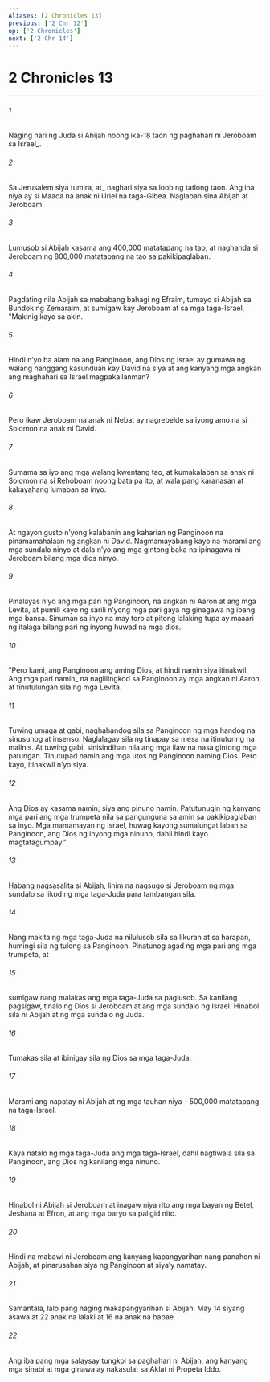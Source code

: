 ```yaml
---
Aliases: [2 Chronicles 13]
previous: ['2 Chr 12']
up: ['2 Chronicles']
next: ['2 Chr 14']
---
```

# 2 Chronicles 13

***






















###### 1 










Naging hari ng Juda si Abijah noong ika-18 taon ng paghahari ni Jeroboam sa Israel_. 





















###### 2 










Sa Jerusalem siya tumira, at_ naghari siya sa loob ng tatlong taon. Ang ina niya ay si Maaca na anak ni Uriel na taga-Gibea. Naglaban sina Abijah at Jeroboam. 





















###### 3 










Lumusob si Abijah kasama ang 400,000 matatapang na tao, at naghanda si Jeroboam ng 800,000 matatapang na tao sa pakikipaglaban. 





















###### 4 










Pagdating nila Abijah sa mababang bahagi ng Efraim, tumayo si Abijah sa Bundok ng Zemaraim, at sumigaw kay Jeroboam at sa mga taga-Israel, "Makinig kayo sa akin. 





















###### 5 










Hindi nʼyo ba alam na ang Panginoon, ang Dios ng Israel ay gumawa ng walang hanggang kasunduan kay David na siya at ang kanyang mga angkan ang maghahari sa Israel magpakailanman? 





















###### 6 










Pero ikaw Jeroboam na anak ni Nebat ay nagrebelde sa iyong amo na si Solomon na anak ni David. 





















###### 7 










Sumama sa iyo ang mga walang kwentang tao, at kumakalaban sa anak ni Solomon na si Rehoboam noong bata pa ito, at wala pang karanasan at kakayahang lumaban sa inyo. 





















###### 8 










At ngayon gusto nʼyong kalabanin ang kaharian ng Panginoon na pinamamahalaan ng angkan ni David. Nagmamayabang kayo na marami ang mga sundalo ninyo at dala nʼyo ang mga gintong baka na ipinagawa ni Jeroboam bilang mga dios ninyo. 





















###### 9 










Pinalayas nʼyo ang mga pari ng Panginoon, na angkan ni Aaron at ang mga Levita, at pumili kayo ng sarili nʼyong mga pari gaya ng ginagawa ng ibang mga bansa. Sinuman sa inyo na may toro at pitong lalaking tupa ay maaari ng italaga bilang pari ng inyong huwad na mga dios. 





















###### 10 










"Pero kami, ang Panginoon ang aming Dios, at hindi namin siya itinakwil. Ang mga pari namin_ na naglilingkod sa Panginoon ay mga angkan ni Aaron, at tinutulungan sila ng mga Levita. 





















###### 11 










Tuwing umaga at gabi, naghahandog sila sa Panginoon ng mga handog na sinusunog at insenso. Naglalagay sila ng tinapay sa mesa na itinuturing na malinis. At tuwing gabi, sinisindihan nila ang mga ilaw na nasa gintong mga patungan. Tinutupad namin ang mga utos ng Panginoon naming Dios. Pero kayo, itinakwil nʼyo siya. 





















###### 12 










Ang Dios ay kasama namin; siya ang pinuno namin. Patutunugin ng kanyang mga pari ang mga trumpeta nila sa pangunguna sa amin sa pakikipaglaban sa inyo. Mga mamamayan ng Israel, huwag kayong sumalungat laban sa Panginoon, ang Dios ng inyong mga ninuno, dahil hindi kayo magtatagumpay." 





















###### 13 










Habang nagsasalita si Abijah, lihim na nagsugo si Jeroboam ng mga sundalo sa likod ng mga taga-Juda para tambangan sila. 





















###### 14 










Nang makita ng mga taga-Juda na nilulusob sila sa likuran at sa harapan, humingi sila ng tulong sa Panginoon. Pinatunog agad ng mga pari ang mga trumpeta, at 





















###### 15 










sumigaw nang malakas ang mga taga-Juda sa paglusob. Sa kanilang pagsigaw, tinalo ng Dios si Jeroboam at ang mga sundalo ng Israel. Hinabol sila ni Abijah at ng mga sundalo ng Juda. 





















###### 16 










Tumakas sila at ibinigay sila ng Dios sa mga taga-Juda. 





















###### 17 










Marami ang napatay ni Abijah at ng mga tauhan niya – 500,000 matatapang na taga-Israel. 





















###### 18 










Kaya natalo ng mga taga-Juda ang mga taga-Israel, dahil nagtiwala sila sa Panginoon, ang Dios ng kanilang mga ninuno. 





















###### 19 










Hinabol ni Abijah si Jeroboam at inagaw niya rito ang mga bayan ng Betel, Jeshana at Efron, at ang mga baryo sa paligid nito. 





















###### 20 










Hindi na mabawi ni Jeroboam ang kanyang kapangyarihan nang panahon ni Abijah, at pinarusahan siya ng Panginoon at siyaʼy namatay. 





















###### 21 










Samantala, lalo pang naging makapangyarihan si Abijah. May 14 siyang asawa at 22 anak na lalaki at 16 na anak na babae. 





















###### 22 










Ang iba pang mga salaysay tungkol sa paghahari ni Abijah, ang kanyang mga sinabi at mga ginawa ay nakasulat sa Aklat ni Propeta Iddo.
